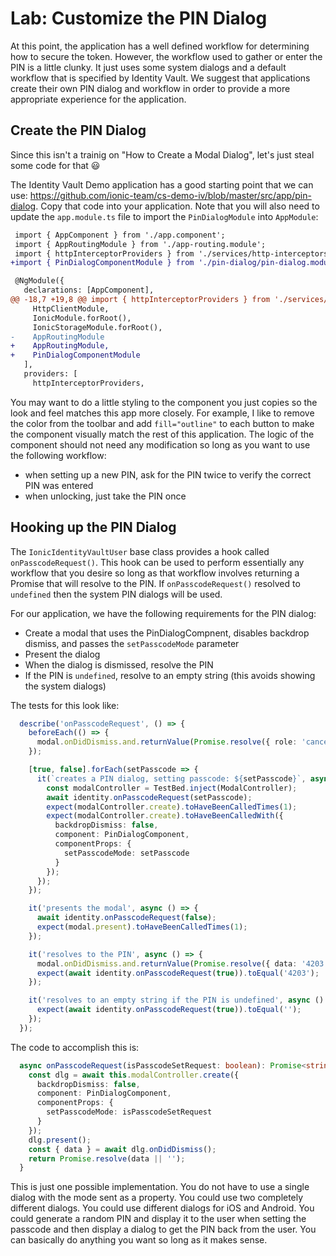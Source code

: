 # Lab: Customize the PIN Dialog

At this point, the application has a well defined workflow for determining how to secure the token. However, the workflow used to gather or enter the PIN is a little clunky. It just uses some system dialogs and a default workflow that is specified by Identity Vault. We suggest that applications create their own PIN dialog and workflow in order to provide a more appropriate experience for the application.

## Create the PIN Dialog

Since this isn't a trainig on "How to Create a Modal Dialog", let's just steal some code for that 😃

The Identity Vault Demo application has a good starting point that we can use: https://github.com/ionic-team/cs-demo-iv/blob/master/src/app/pin-dialog. Copy that code into your application. Note that you will also need to update the `app.module.ts` file to import the `PinDialogModule` into `AppModule`:

```diff
 import { AppComponent } from './app.component';
 import { AppRoutingModule } from './app-routing.module';
 import { httpInterceptorProviders } from './services/http-interceptors';
+import { PinDialogComponentModule } from './pin-dialog/pin-dialog.module';

 @NgModule({
   declarations: [AppComponent],
@@ -18,7 +19,8 @@ import { httpInterceptorProviders } from './services/http-interceptors';
     HttpClientModule,
     IonicModule.forRoot(),
     IonicStorageModule.forRoot(),
-    AppRoutingModule
+    AppRoutingModule,
+    PinDialogComponentModule
   ],
   providers: [
     httpInterceptorProviders,
```

You may want to do a little styling to the component you just copies so the look and feel matches this app more closely. For example, I like to remove the color from the toolbar and add `fill="outline"` to each button to make the component visually match the rest of this application. The logic of the component should not need any modification so long as you want to use the following workflow:

- when setting up a new PIN, ask for the PIN twice to verify the correct PIN was entered
- when unlocking, just take the PIN once

## Hooking up the PIN Dialog

The `IonicIdentityVaultUser` base class provides a hook called `onPasscodeRequest()`. This hook can be used to perform essentially any workflow that you desire so long as that workflow involves returning a Promise that will resolve to the PIN. If `onPasscodeRequest()` resolved to `undefined` then the system PIN dialogs will be used.

For our application, we have the following requirements for the PIN dialog:

- Create a modal that uses the PinDialogCompnent, disables backdrop dismiss, and passes the `setPasscodeMode` parameter
- Present the dialog
- When the dialog is dismissed, resolve the PIN
- If the PIN is `undefined`, resolve to an empty string (this avoids showing the system dialogs)

The tests for this look like:

```TypeScript
  describe('onPasscodeRequest', () => {
    beforeEach(() => {
      modal.onDidDismiss.and.returnValue(Promise.resolve({ role: 'cancel' }));
    });

    [true, false].forEach(setPasscode => {
      it(`creates a PIN dialog, setting passcode: ${setPasscode}`, async () => {
        const modalController = TestBed.inject(ModalController);
        await identity.onPasscodeRequest(setPasscode);
        expect(modalController.create).toHaveBeenCalledTimes(1);
        expect(modalController.create).toHaveBeenCalledWith({
          backdropDismiss: false,
          component: PinDialogComponent,
          componentProps: {
            setPasscodeMode: setPasscode
          }
        });
      });
    });

    it('presents the modal', async () => {
      await identity.onPasscodeRequest(false);
      expect(modal.present).toHaveBeenCalledTimes(1);
    });

    it('resolves to the PIN', async () => {
      modal.onDidDismiss.and.returnValue(Promise.resolve({ data: '4203', role: 'OK' }));
      expect(await identity.onPasscodeRequest(true)).toEqual('4203');
    });

    it('resolves to an empty string if the PIN is undefined', async () => {
      expect(await identity.onPasscodeRequest(true)).toEqual('');
    });
  });
```

The code to accomplish this is:

```TypeScript
  async onPasscodeRequest(isPasscodeSetRequest: boolean): Promise<string> {
    const dlg = await this.modalController.create({
      backdropDismiss: false,
      component: PinDialogComponent,
      componentProps: {
        setPasscodeMode: isPasscodeSetRequest
      }
    });
    dlg.present();
    const { data } = await dlg.onDidDismiss();
    return Promise.resolve(data || '');
  }
```

This is just one possible implementation. You do not have to use a single dialog with the mode sent as a property. You could use two completely different dialogs. You could use different dialogs for iOS and Android. You could generate a random PIN and display it to the user when setting the passcode and then display a dialog to get the PIN back from the user. You can basically do anything you want so long as it makes sense.
